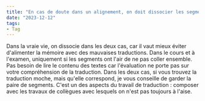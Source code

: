 ```yaml
---
title: "En cas de doute dans un alignement, on doit dissocier les segments. Mais types de doutes ? Uniquement si on n'est pas sûrs que les segments aillent ensemble, ou également si la traduction nous paraît étrange ?"
date: "2023-12-12"
tags:
- Tag
---
```


Dans la vraie vie, on dissocie dans les deux cas, car il vaut mieux éviter d'alimenter la mémoire avec des mauvaises traductions.
Dans le cours et à l'examen, uniquement si les segments ont l'air de ne pas coller ensemble. Pas besoin de lire le contenu des textes car l'évaluation ne porte pas sur votre compréhension de la traduction.
Dans les deux cas, si vous trouvez la traduction moche, mais qu'elle correspond, je vous conseille de garder la paire de segments. C'est un des aspects du travail de traduction : composer avec les travaux de collègues avec lesquels on n'est pas toujours à l'aise.
